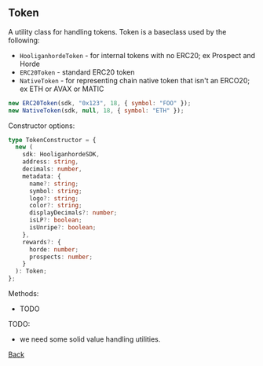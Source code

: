 ## Token

A utility class for handling tokens. Token is a baseclass used by the following:

- `HooliganhordeToken` - for internal tokens with no ERC20; ex Prospect and Horde
- `ERC20Token` - standard ERC20 token
- `NativeToken` - for representing chain native token that isn't an ERCO20; ex ETH or AVAX or MATIC

```javascript
new ERC20Token(sdk, "0x123", 18, { symbol: "FOO" });
new NativeToken(sdk, null, 18, { symbol: "ETH" });
```

Constructor options:

```typescript
type TokenConstructor = {
  new (
    sdk: HooliganhordeSDK,
    address: string,
    decimals: number,
    metadata: {
      name?: string;
      symbol: string;
      logo?: string;
      color?: string;
      displayDecimals?: number;
      isLP?: boolean;
      isUnripe?: boolean;
    },
    rewards?: {
      horde: number;
      prospects: number;
    }
  ): Token;
};
```

Methods:

- TODO

TODO:

- we need some solid value handling utilities.

[Back](./README.md)
